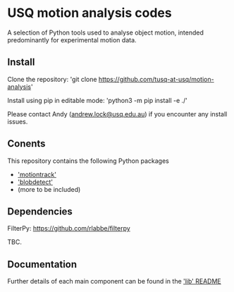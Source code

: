 # USQ motion analysis codes

A selection of Python tools used to analyse object motion, intended predominantly for experimental motion data.

## Install

Clone the repository:
'git clone https://github.com/tusq-at-usq/motion-analysis'

Install using pip in editable mode:
'python3 -m pip install -e ./'

Please contact Andy (andrew.lock@usq.edu.au) if you encounter any install issues.

## Conents

This repository contains the following Python packages

* ['motiontrack'](/src/motiontrack/README.md)
* ['blobdetect'](/src/blobdetect/README.md)
* (more to be included)

## Dependencies 
FilterPy: https://github.com/rlabbe/filterpy

TBC.

## Documentation 

Further details of each main component can be found in the ['lib' README](lib/README.md)

